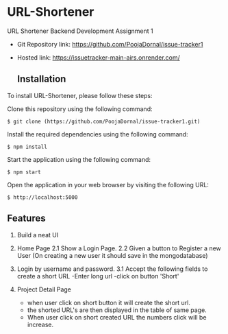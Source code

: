 # URL-Shortener
URL Shortener Backend Development Assignment 1

- Git Repository link: https://github.com/PoojaDornal/issue-tracker1
- Hosted link: https://issuetracker-main-airs.onrender.com/

  ## Installation
To install URL-Shortener,  please follow these steps:

Clone this repository using the following command:
```
$ git clone (https://github.com/PoojaDornal/issue-tracker1.git)
```
Install the required dependencies using the following command:
```
$ npm install 
```
Start the application using the following command:
```
$ npm start 
```
Open the application in your web browser by visiting the following URL:
```
$ http://localhost:5000 
```

## Features
1. Build a neat UI
2. Home Page
    2.1 Show a Login Page.
    2.2 Given a button to Register a new User (On creating a new user it should save in the mongodatabase)
3. Login by username and password.
 3.1 Accept the following fields to create a short URL
      -Enter long url
      -click on button 'Short'
      
4. Project Detail Page
    - when user click on short button it will create the short url.
    - the shorted URL's are then displayed in the table of same page.
    - When user click on short created URL the numbers click will be increase.
